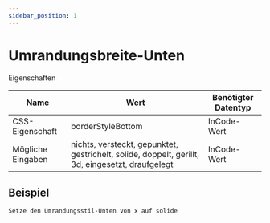 ```yaml
---
sidebar_position: 1
---
```


# Umrandungsbreite-Unten

Eigenschaften

| Name              | Wert              | Benötigter Datentyp   |
| ----              | ----              | --------------------- |
| CSS-Eigenschaft   | borderStyleBottom    | InCode-Wert           |
| Mögliche Eingaben | nichts, versteckt, gepunktet, gestrichelt, solide, doppelt, gerillt, 3d, eingesetzt, draufgelegt | InCode-Wert           |

## Beispiel
```
Setze den Umrandungsstil-Unten von x auf solide
```

